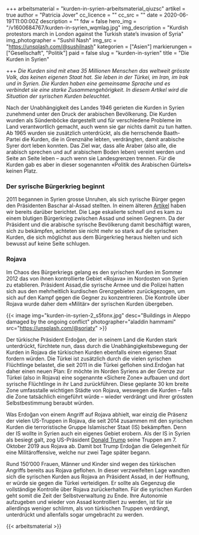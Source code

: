 +++
arbeitsmaterial = "kurden-in-syrien-arbeitsmaterial_qiuzsc"
artikel = true
author = "Patricia Jover"
cc_licence = ""
cc_src = ""
date = 2020-06-19T11:00:00Z
description = ""
fdw = false
hero_img = "/v1600684767/kurden-in-syrien_wqmlag.jpg"
img_description = "Kurdish protestors march in London against the Turkish state’s invasion of Syria"
img_photographer = "Sushil Nash"
img_src = "https://unsplash.com/@sushilnash"
kategorien = ["Asien"]
markierungen = ["Gesellschaft", "Politik"]
paid = false
slug = "kurden-in-syrien"
title = "Die Kurden in Syrien"

+++
_Die Kurden sind mit etwa 35 Millionen Menschen das weltweit grösste Volk, das keinen eigenen Staat hat. Sie leben in der Türkei, im Iran, im Irak und in Syrien. Die Kurden haben eine gemeinsame Sprache und es verbindet sie eine starke Zusammengehörigkeit. In diesem Artikel wird die Situation der syrischen Kurden beleuchtet._

Nach der Unabhängigkeit des Landes 1946 gerieten die Kurden in Syrien zunehmend unter den Druck der arabischen Bevölkerung. Die Kurden wurden als Sündenböcke dargestellt und für verschiedene Probleme im Land verantwortlich gemacht, auch wenn sie gar nichts damit zu tun hatten. Ab 1965 wurden sie zusätzlich unterdrückt, als die herrschende Baath-Partei die Kurden, die in Grenznähe lebten, verdrängten, damit arabische Syrer dort leben konnten. Das Ziel war, dass alle Araber (also alle, die arabisch sprechen und auf arabischem Boden leben) vereint werden und Seite an Seite leben – auch wenn sie Landesgrenzen trennen. Für die Kurden gab es aber in dieser sogenannten «Politik des Arabischen Gürtels» keinen Platz.

### Der syrische Bürgerkrieg beginnt

2011 begannen in Syrien grosse Unruhen, als sich syrische Bürger gegen den Präsidenten Baschar al-Assad stellten. In einem älteren [Artikel](https://www.chinderzytig.ch/unabhaengigkeitstag-syrien) haben wir bereits darüber berichtet. Die Lage eskalierte schnell und es kam zu einem blutigen Bürgerkrieg zwischen Assad und seinen Gegnern. Da der Präsident und die arabische syrische Bevölkerung damit beschäftigt waren, sich zu bekämpfen, achteten sie nicht mehr so stark auf die syrischen Kurden, die sich möglichst aus dem Bürgerkrieg heraus hielten und sich bewusst auf keine Seite schlugen.

### Rojava

Im Chaos des Bürgerkriegs gelang es den syrischen Kurden im Sommer 2012 das von ihnen kontrollierte Gebiet «Rojava» im Nordosten von Syrien zu etablieren. Präsident Assad,die syrische Armee und die Polizei hatten sich aus den mehrheitlich kurdischen Grenzgebieten zurückgezogen, um sich auf den Kampf gegen die Gegner zu konzentrieren. Die Kontrolle über Rojava wurde daher dem «Militär» der syrischen Kurden übergeben.

{{< image img="kurden-in-syrien-2_s5fonx.jpg" desc="Buildings in Aleppo damaged by the ongoing conflict" photographer="aladdin hammami" src="https://unsplash.com/@soriaty" >}}

Der türkische Präsident Erdoğan, der in seinem Land die Kurden stark unterdrückt, fürchtete nun, dass durch die Unabhängigkeitsbewegung der Kurden in Rojava die türkischen Kurden ebenfalls einen eigenen Staat fordern würden. Die Türkei ist zusätzlich durch die vielen syrischen Flüchtlinge belastet, die seit 2011 in die Türkei geflohen sind.Erdoğan hat daher einen neuen Plan: Er möchte im Norden Syriens an der Grenze zur Türkei (also in Rojava) eine sogenannte «Sichere Zone» aufbauen und dort syrische Flüchtlinge in ihr Land zurückführen. Diese geplante 30 km breite Zone umfasstalle wichtigen Städte von Rojava, weswegen die Kurden – falls die Zone tatsächlich eingeführt würde – wieder verdrängt und ihrer grössten Selbstbestimmung beraubt würden.

Was Erdoğan von einem Angriff auf Rojava abhielt, war einzig die Präsenz der vielen US-Truppen in Rojava, die seit 2014 zusammen mit den syrischen Kurden die terroristische Gruppe Islamischer Staat (IS) bekämpften. Denn der IS wollte in Syrien auch ein eigenes Gebiet erobern. Als der IS in Syrien als besiegt galt, zog US-Präsident [Donald Trump](https://www.chinderzytig.ch/donaldtrump) seine Truppen am 7. Oktober 2019 aus Rojava ab. Damit bot Trump Erdoğan die Gelegenheit für eine Militäroffensive, welche nur zwei Tage später begann.

Rund 150’000 Frauen, Männer und Kinder sind wegen des türkischen Angriffs bereits aus Rojava geflohen. In dieser verzweifelten Lage wandten sich die syrischen Kurden aus Rojava an Präsident Assad, in der Hoffnung, er würde sie gegen die Türkei verteidigen. Er sollte als Gegenzug die vollständige Kontrolle über Rojava zurückerhalten. Für die syrischen Kurden geht somit die Zeit der Selbstverwaltung zu Ende. Ihre Autonomie aufzugeben und wieder von Assad kontrolliert zu werden, ist für sie allerdings weniger schlimm, als von türkischen Truppen verdrängt, unterdrückt und allenfalls sogar umgebracht zu werden.




{{< arbeitsmaterial >}}

